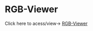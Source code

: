 # RGB-Viewer

Click here  to acess/view-> <a href='https://gabrielssconceicao.github.io/RGB-Viewer/' target='_blank'>RGB-Viewer</a>